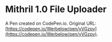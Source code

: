 # Mithril 1.0 File Uploader

A Pen created on CodePen.io. Original URL: [https://codepen.io/Werbelow/pen/yVGzpv](https://codepen.io/Werbelow/pen/yVGzpv).


